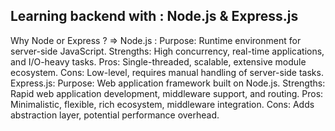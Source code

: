 Learning backend with : Node.js & Express.js
----------------------------------------------------------------------------------------------
<p>
Why Node or Express ?
=> Node.js : Purpose: Runtime environment for server-side JavaScript. 
             Strengths: High concurrency, real-time applications, and I/O-heavy tasks. 
             Pros: Single-threaded, scalable, extensive module ecosystem.
             Cons: Low-level, requires manual handling of server-side tasks.
  Express.js:
             Purpose: Web application framework built on Node.js.
             Strengths: Rapid web application development, middleware support, and routing.
             Pros: Minimalistic, flexible, rich ecosystem, middleware integration.
             Cons: Adds abstraction layer, potential performance overhead.
</p>
